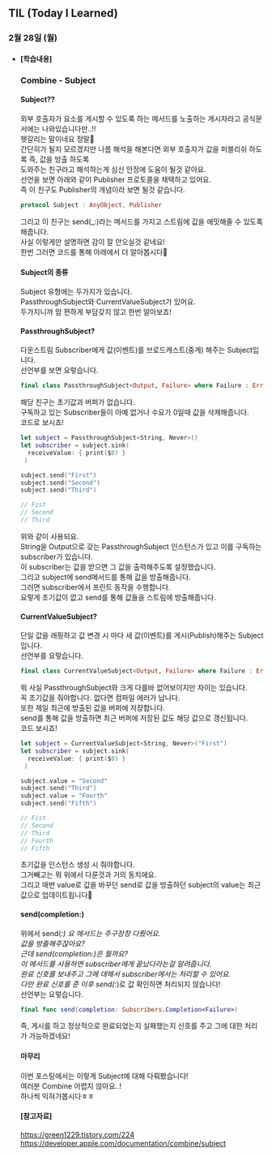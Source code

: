 ## TIL (Today I Learned)

### 2월 28일 (월)   

- #### [학습내용] 
  ### Combine - Subject     
  
  #### Subject??   
  외부 호출자가 요소를 게시할 수 있도록 하는 메서드를 노출하는 게시자라고 공식문서에는 나와있습니다만..!!        
  헷갈리는 말이네요 정말🥲   
  간단히가 될지 모르겠지만 나름 해석을 해본다면 외부 호출자가 값을 퍼블리쉬 하도록 즉, 값을 방출 하도록   
  도와주는 친구라고 해석하는게 심신 안정에 도움이 될것 같아요.   
  선언을 보면 아래와 같이 Publisher 프로토콜을 채택하고 있어요.   
  즉 이 친구도 Publisher의 개념이라 보면 될것 같습니다.   
  ```swift
  protocol Subject : AnyObject, Publisher
  ```
  그리고 이 친구는 send(_:)라는 메서드를 가지고 스트림에 값을 에밋해줄 수 있도록 해줍니다.   
  사실 이렇게만 설명하면 감이 잘 안오실것 같네요!   
  한번 그러면 코드를 통해 아래에서 더 알아봅시다🙌   

  #### Subject의 종류   
  Subject 유형에는 두가지가 있습니다.   
  PassthroughSubject와 CurrentValueSubject가 있어요.   
  두가지니까 맘 편하게 부담갖지 않고 한번 알아보죠!   
  
  #### PassthroughSubject?   
  다운스트림 Subscriber에게 값(이벤트)를 브로드캐스트(중계) 해주는 Subject입니다.   
  선언부를 보면 요렇습니다.   
  ```swift
  final class PassthroughSubject<Output, Failure> where Failure : Error
  ```
  해당 친구는 초기값과 버퍼가 없습니다.   
  구독하고 있는 Subscriber들이 아예 없거나 수요가 0일때 값을 삭제해줍니다.   
  코드로 보시죠!   
  ```swift
  let subject = PassthroughSubject<String, Never>() 
  let subscriber = subject.sink(
    receiveValue: { print($0) }
   ) 
  
  subject.send("First") 
  subject.send("Second")
  subject.send("Third")
  
  // Fist
  // Second
  // Third
  ```
  위와 같이 사용되요.   
  String을 Output으로 갖는 PassthroughSubject 인스턴스가 있고 이를 구독하는subscriber가 있습니다.   
  이 subscriber는 값을 받으면 그 값을 출력해주도록 설정했습니다.   
  그리고 subject에 send메서드를 통해 값을 방출해줍니다.   
  그러면 subscriber에서 프린트 동작을 수행합니다.   
  요렇게 초기값이 없고 send를 통해 값들을 스트림에 방출해줍니다.   
  
  #### CurrentValueSubject?   
  단일 값을 래핑하고 값 변경 시 마다 새 값(이벤트)를 게시(Publish)해주는 Subject입니다.   
  선언부를 요렇습니다.   
  ```swift
  final class CurrentValueSubject<Output, Failure> where Failure : Error
  ```
  뭐 사실 PassthroughSubject와 크게 다를바 없어보이지만 차이는 있습니다.   
  꼭 초기값을 줘야합니다. 없다면 컴파일 에러가 납니다.   
  또한 제일 최근에 방출된 값을 버퍼에 저장합니다.   
  send를 통해 값을 방출하면 최근 버퍼에 저장된 값도 해당 값으로 갱신됩니다.   
  코드 보시죠!   
  ```swift
  let subject = CurrentValueSubject<String, Never>("First") 
  let subscriber = subject.sink(
    receiveValue: { print($0) }
   ) 
  
  subject.value = "Second"
  subject.send("Third")
  subject.value = "Fourth"
  subject.send("Fifth")
  
  // Fist
  // Second
  // Third
  // Fourth
  // Fifth
  ```
  초기값을 인스턴스 생성 시 줘야합니다.   
  그거빼고는 뭐 위에서 다룬것과 거의 동치에요.   
  그리고 매번 value로 값을 바꾸던 send로 값을 방출하던 subject의 value는 최근 값으로 업데이트됩니다🙌   
  
  #### send(completion:)    
  위에서 send(_:) 요 메서드는 주구장창 다뤘어요.   
  값을 방출해주잖아요?   
  근데 send(completion:)은 뭘까요?   
  이 메서드를 사용하면 subscriber에게 끝났다라는걸 알려줍니다.   
  완료 신호를 보내주고 그에 대해서 subscriber에서는 처리할 수 있어요.   
  다만 완료 신호를 준 이후 send(_:)로 값 확인하면 처리되지 않습니다!  
  선언부는 요렇습니다.   
  ```swift
  final func send(completion: Subscribers.Completion<Failure>)
  ```
  즉, 게시를 하고 정상적으로 완료되었는지 실패했는지 신호를 주고 그에 대한 처리가 가능하겠네요!    
  
  #### 마무리   
  이번 포스팅에서는 이렇게 Subject에 대해 다뤄봤습니다!   
  여러분 Combine 어렵지 않아요..!   
  하나씩 익혀가봅시다ㅎㅎ   
  
  #### [참고자료]   
  https://green1229.tistory.com/224   
  https://developer.apple.com/documentation/combine/subject   

